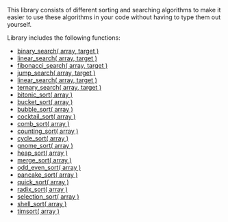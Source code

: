This library consists of different sorting and searching algorithms to make it 
easier to use these algorithms in your code without having to type them out yourself.

Library includes the following functions:
- [binary_search( array, target )](#binary-search)
- [linear_search( array, target )](#linear-search)
- [fibonacci_search( array, target )](#fibonacci-search)
- [jump_search( array, target )](#jump-search)
- [linear_search( array, target )](#linear-search)
- [ternary_search( array, target )](#ternary-search)
- [bitonic_sort( array )](#bitonic-sort)
- [bucket_sort( array )](#bucket-sort)
- [bubble_sort( array )](#bubble-sort)
- [cocktail_sort( array )](#cocktail-sort)
- [comb_sort( array )](#comb-sort)
- [counting_sort( array )](#counting-sort)
- [cycle_sort( array )](#cycle-sort)
- [gnome_sort( array )](#gnome-sort)
- [heap_sort( array )](#heap-sort)
- [merge_sort( array )](#merge-sort)
- [odd_even_sort( array )](#odd-even-sort)
- [pancake_sort( array )](#pancake-sort)
- [quick_sort( array )](#quick-sort)
- [radix_sort( array )](#radix-sort)
- [selection_sort( array )](#selection-sort)
- [shell_sort( array )](#shell-sort)
- [timsort( array )](#tim-sort)
